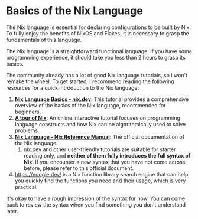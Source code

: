 # Basics of the Nix Language

The Nix language is essential for declaring configurations to be built by Nix. To fully enjoy the benefits of NixOS and Flakes, it is necessary to grasp the fundamentals of this language.

The Nix language is a straightforward functional language. If you have some programming experience, it should take you less than 2 hours to grasp its basics.

The community already has a lot of good Nix language tutorials, so I won't remake the wheel.
To get started, I recommend reading the following resources for a quick introduction to the Nix language:

1. [**Nix Language Basics - nix.dev**](https://nix.dev/tutorials/first-steps/nix-language): This tutorial provides a comprehensive overview of the basics of the Nix language, recommended for beginners.
1. [**A tour of Nix**](https://nixcloud.io/tour/?id=introduction/nix): An online interactive tutorial focuses on programming language constructs and how Nix can be algorithmically used to solve problems.
1. [**Nix Language - Nix Reference Manual**](https://nixos.org/manual/nix/stable/language/): The official documentation of the Nix language.
   1. nix.dev and other user-friendly tutorials are suitable for starter reading only, and **neither of them fully introduces the full syntax of Nix**. If you encounter a new syntax that you have not come across before, please refer to this official document.
1. <https://noogle.dev/> is a Nix function library search engine that can help you quickly find the functions you need and their usage, which is very practical.

It's okay to have a rough impression of the syntax for now.
You can come back to review the syntax when you find something you don't understand later.
